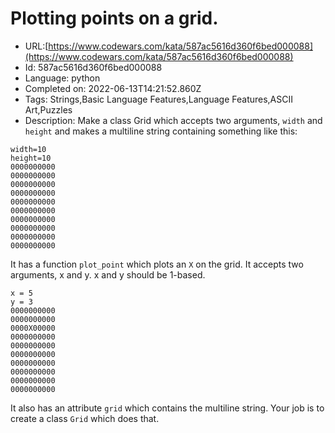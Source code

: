 # Plotting points on a grid.

 - URL:[https://www.codewars.com/kata/587ac5616d360f6bed000088](https://www.codewars.com/kata/587ac5616d360f6bed000088)
 - Id: 587ac5616d360f6bed000088
 - Language: python
 - Completed on: 2022-06-13T14:21:52.860Z
 - Tags: Strings,Basic Language Features,Language Features,ASCII Art,Puzzles
 - Description:
Make a class Grid which accepts two arguments, `width` and `height` and makes a multiline string containing something like this:

```
width=10
height=10
0000000000
0000000000
0000000000
0000000000
0000000000
0000000000
0000000000
0000000000
0000000000
0000000000
```


It has a function `plot_point` which plots an `X` on the grid. It accepts two arguments, x and y. x and y should be 1-based.


```
x = 5
y = 3
0000000000
0000000000
0000X00000
0000000000
0000000000
0000000000
0000000000
0000000000
0000000000
0000000000
```


It also has an attribute `grid` which contains the multiline string. Your job is to create a class `Grid` which does that.
